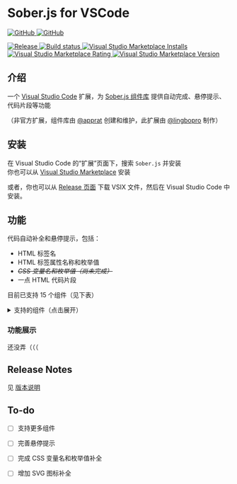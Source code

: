 <h1>Sober.js for VSCode</h1>
<p>
  <a href="https://github.com/lingbopro/soberjs-vscode" target="_blank">
    <img src="https://img.shields.io/badge/GitHub-black?style=for-the-badge&logo=github" alt="GitHub"/>
  </a>
  <a href="https://marketplace.visualstudio.com/items?itemName=lingbopro.soberjs-vscode" target="_blank">
    <img src="https://img.shields.io/badge/Visual%20Studio%20Marketplace-blue?style=for-the-badge&logo=visualstudiocode" alt="GitHub"/>
  </a>
</p>
<p>
  <a href="https://github.com/lingbopro/soberjs-vscode/releases" target="_blank">
    <img src="https://img.shields.io/github/v/release/lingbopro/soberjs-vscode.svg?style=for-the-badge" alt="Release"/>
  </a>
  <a href="https://github.com/lingbopro/soberjs-vscode/actions?query=workflow:CI" target="_blank">
    <img src="https://img.shields.io/github/actions/workflow/status/lingbopro/soberjs-vscode/CI.yaml?style=for-the-badge" alt="Build status"/>
  </a>
  <a href="https://marketplace.visualstudio.com/items?itemName=lingbopro.soberjs-vscode" target="_blank">
    <img src="https://img.shields.io/visual-studio-marketplace/i/lingbopro.soberjs-vscode?style=for-the-badge&logo=visualstudiocode&label=Installs" alt="Visual Studio Marketplace Installs" />
    <img src="https://img.shields.io/visual-studio-marketplace/r/lingbopro.soberjs-vscode?style=for-the-badge&logo=visualstudiocode&label=Rating" alt="Visual Studio Marketplace Rating" />
    <img src="https://img.shields.io/visual-studio-marketplace/v/lingbopro.soberjs-vscode?style=for-the-badge&logo=visualstudiocode&label=Version" alt="Visual Studio Marketplace Version" />
  </a>
</p>

## 介绍

一个 [Visual Studio Code](https://code.visualstudio.com) 扩展，为 [Sober.js 组件库](https://soberjs.com) 提供自动完成、悬停提示、代码片段等功能  

（非官方扩展，组件库由 [@apprat](https://gituhb.com/apprat) 创建和维护，此扩展由 [@lingbopro](https://github.com/lingbopro) 制作）  

## 安装

在 Visual Studio Code 的“扩展”页面下，搜索 `Sober.js` 并安装  
你也可以从 [Visual Studio Marketplace](https://marketplace.visualstudio.com/items?itemName=lingbopro.soberjs-vscode) 安装  

或者，你也可以从 [Release 页面](https://github.com/lingbopro/soberjs-vscode/releases) 下载 VSIX 文件，然后在 Visual Studio Code 中安装。  


## 功能

代码自动补全和悬停提示，包括：  

- HTML 标签名
- HTML 标签属性名称和枚举值
- _~~CSS 变量名和枚举值（尚未完成）~~_
- 一点 HTML 代码片段

目前已支持 15 个组件（见下表）  

<details>
  <summary>支持的组件（点击展开）</summary>

- [x] 基础组件
  - [x] 按钮 Button
  - [x] 图标 Icon
  - [x] 图标按钮 Icon Button
  - [x] 浮动操作按钮 FAB
  - [x] 分组按钮 Segmented
  - [x] 波纹 Ripple
  - [x] 复选框 Checkbox
  - [x] 单选按钮 Radio Button
  - [x] 滑块 Slider
  - [x] 线性进度 Linear Progress
  - [x] 圆形进度 Circular Progress
  - [x] 开关 Switch
  - [x] 文本框 Text Field
  - [x] 评分 Rate
  - [x] 分割线 Divider
- [ ] 容器
  - [ ] 页面 Page
  - [ ] 抽屉 Drawer
  - [ ] 滚动 Scroll View
  - [ ] 卡片 Card
  - [ ] 搜索栏 Search
  - [ ] 轮播图 Carousel
- [ ] 导航
  - [ ] 选项卡 Tab
  - [ ] 导航栏 Navigation
  - [ ] 顶部应用栏 Top App Bar
- [ ] 部件
  - [ ] 对话框 Dialog
  - [ ] 下拉框 Dropdown
  - [ ] 菜单 Menu
  - [ ] 提示框 Snackbar
  - [ ] 工具提示 Tooltip
  - [ ] 徽章 Badge
  - [ ] 纸片 Chip
- [ ] 数据
  - [ ] 表格 Table

</details>

### 功能展示

还没弄（（（  

## Release Notes

见 [版本说明](./CHANGELOG.md)  

## To-do

- [ ] 支持更多组件
- [ ] 完善悬停提示
- [ ] 完成 CSS 变量名和枚举值补全
- [ ] 增加 SVG 图标补全


